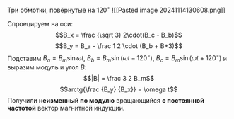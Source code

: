 Три обмотки, повёрнутые на $120^\circ$
![[Pasted image 20241114130608.png]]

Спроецируем на оси:
$$B_x = \frac {\sqrt 3} 2\cdot(B_c - B_b)$$
$$B_y = B_a - \frac 1 2 \cdot (B_b + B+3)$$
Подставим $B_a = B_m\sin {\omega t}$, $B_b = B_m\sin{(\omega t - 120^\circ)}$, $B_c = B_m\sin{(\omega t + 120^\circ)}$ и выразим модуль и угол $B$:
$$|B| = \frac 3 2 B_m$$
$$arctg{\frac {B_y} {B_x}} = \omega t$$
Получили **неизменный по модулю** вращающийся **с постоянной частотой** вектор магнитной индукции.